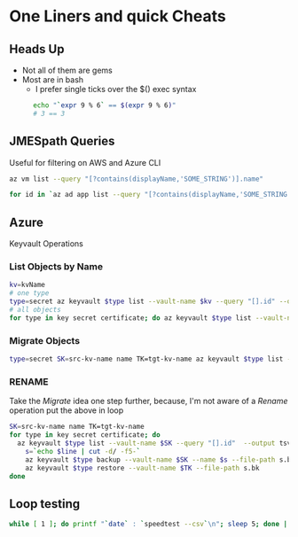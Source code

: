 # One Liners and quick Cheats

## Heads Up
- Not all of them are gems
- Most are in bash
  - I prefer single ticks over the $() exec syntax 

```bash
      echo "`expr 9 % 6` == $(expr 9 % 6)"
      # 3 == 3
```


## JMESpath Queries

Useful for filtering on AWS and Azure CLI

```bash
az vm list --query "[?contains(displayName,'SOME_STRING')].name"
```

```bash
for id in `az ad app list --query "[?contains(displayName,'SOME_STRING')].appId"`; do az ad app delete --id $id; done
```

## Azure

Keyvault Operations

### List Objects by Name

```bash
kv=kvName
# one type
type=secret az keyvault $type list --vault-name $kv --query "[].id" --output tsv| cut -d/ -f5
# all objects
for type in key secret certificate; do az keyvault $type list --vault-name $kv --query "[].id" --output tsv| cut -d/ -f5; done
```

### Migrate Objects

```bash
type=secret SK=src-kv-name name TK=tgt-kv-name az keyvault $type list --vault-name $SK --query "[].id"  --output tsv | while read line; do s=`echo $line | cut -d/ -f5-`; az keyvault $type backup --vault-name $SK --name $s --file-path s.bk && echo RESTORE && az keyvault $type restore --vault-name $TK --file-path s.bk ; don
```

### RENAME
Take the *Migrate* idea one step further, because, I'm not aware of a *Rename* operation put the above in loop 

```bash
SK=src-kv-name name TK=tgt-kv-name 
for type in key secret certificate; do
  az keyvault $type list --vault-name $SK --query "[].id"  --output tsv | while read line; do 
    s=`echo $line | cut -d/ -f5-`
    az keyvault $type backup --vault-name $SK --name $s --file-path s.bk &&\
    az keyvault $type restore --vault-name $TK --file-path s.bk 
done
```


## Loop testing

```bash
while [ 1 ]; do printf "`date` : `speedtest --csv`\n"; sleep 5; done | tee ~/Documents/speedtest_`date +'%Y%m%d%H%M'.csv`
```
